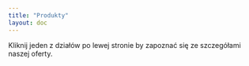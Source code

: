 ```yaml
---
title: "Produkty"
layout: doc
---
```

Kliknij jeden z działów po lewej stronie by zapoznać się ze szczegółami naszej oferty.

